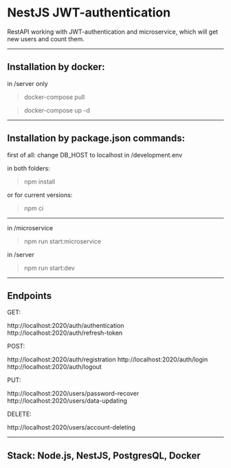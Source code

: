 # NestJS JWT-authentication

RestAPI working with JWT-authentication and microservice, which will get new users and count them.
___
## Installation by docker:

in /server only

> docker-compose pull

> docker-compose up -d

___

## Installation by package.json commands:

first of all: change DB_HOST to localhost in /development.env

in both folders:
> npm install

or for current versions: 
> npm ci 
___
in /microservice
> npm run start:microservice

in /server
> npm run start:dev

___

## Endpoints
GET: 

http://localhost:2020/auth/authentication 
http://localhost:2020/auth/refresh-token

POST: 

http://localhost:2020/auth/registration
http://localhost:2020/auth/login
http://localhost:2020/auth/logout

PUT:

http://localhost:2020/users/password-recover
http://localhost:2020/users/data-updating

DELETE: 

http://localhost:2020/users/account-deleting


___

## Stack: Node.js, NestJS, PostgresQL, Docker